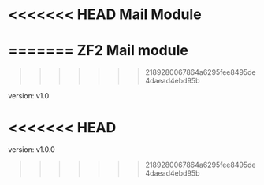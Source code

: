 <<<<<<< HEAD
Mail Module
===========
=======
ZF2 Mail module
===============
>>>>>>> 2189280067864a6295fee8495de4daead4ebd95b

version: v1.0

<<<<<<< HEAD
=======
version: v1.0.0
>>>>>>> 2189280067864a6295fee8495de4daead4ebd95b
